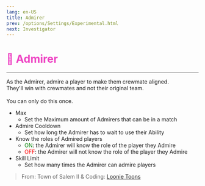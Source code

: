 ```yaml
---
lang: en-US
title: Admirer
prev: /options/Settings/Experimental.html
next: Investigator
---
```


# <font color="#ee43c3">💞 <b>Admirer</b></font> <Badge text="Crewmate" type="tip" vertical="middle"/>
---

As the Admirer, admire a player to make them crewmate aligned.<br>
They'll win with crewmates and not their original team.<br><br>
You can only do this once.
* Max
  * Set the Maximum amount of Admirers that can be in a match
* Admire Cooldown
  * Set how long the Admirer has to wait to use their Ability
* Know the roles of Admired players
  * <font color=green>ON</font>: the Admirer will know the role of the player they Admire
  * <font color=red>OFF</font>: the Admirer will not know the role of the player they Admire
* Skill Limit
  * Set how many times the Admirer can admire players

> From: Town of Salem II & Coding: [Loonie Toons](https://github.com/Loonie-Toons)
